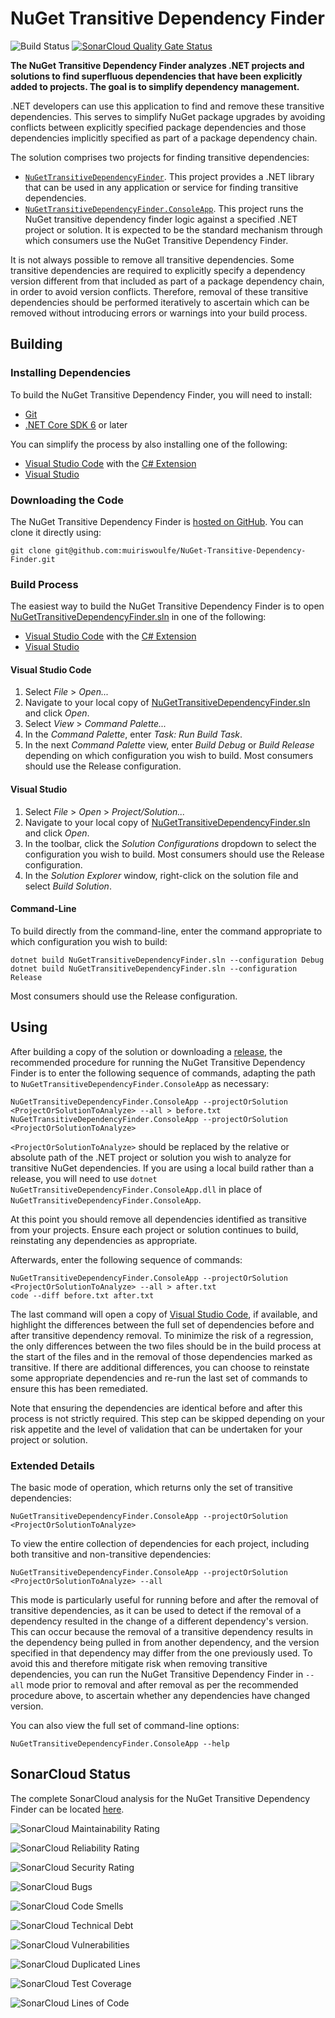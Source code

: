 # NuGet Transitive Dependency Finder

<!-- © Muiris Woulfe. Licensed under the MIT License. -->

![Build Status][buildbadge]
[![SonarCloud Quality Gate Status][sonarcloudbadge]][sonarcloud]

**The NuGet Transitive Dependency Finder analyzes .NET projects and solutions to
find superfluous dependencies that have been explicitly added to projects. The
goal is to simplify dependency management.**

.NET developers can use this application to find and remove these transitive
dependencies. This serves to simplify NuGet package upgrades by avoiding
conflicts between explicitly specified package dependencies and those
dependencies implicitly specified as part of a package dependency chain.

The solution comprises two projects for finding transitive dependencies:

- [`NuGetTransitiveDependencyFinder`][codelibrary]. This project provides a .NET
  library that can be used in any application or service for finding transitive
  dependencies.
- [`NuGetTransitiveDependencyFinder.ConsoleApp`][codeconsoleapp]. This project
  runs the NuGet transitive dependency finder logic against a specified .NET
  project or solution. It is expected to be the standard mechanism through which
  consumers use the NuGet Transitive Dependency Finder.

It is not always possible to remove all transitive dependencies. Some transitive
dependencies are required to explicitly specify a dependency version different
from that included as part of a package dependency chain, in order to avoid
version conflicts. Therefore, removal of these transitive dependencies should be
performed iteratively to ascertain which can be removed without introducing
errors or warnings into your build process.

## Building

### Installing Dependencies

To build the NuGet Transitive Dependency Finder, you will need to install:

- [Git][git]
- [.NET Core SDK 6][netcoresdk] or later

You can simplify the process by also installing one of the following:

- [Visual Studio Code][vscode] with the [C# Extension][vscodecsharp]
- [Visual Studio][vs]

### Downloading the Code

The NuGet Transitive Dependency Finder is [hosted on GitHub][github]. You can
clone it directly using:

```Batchfile
git clone git@github.com:muiriswoulfe/NuGet-Transitive-Dependency-Finder.git
```

### Build Process

The easiest way to build the NuGet Transitive Dependency Finder is to open
[NuGetTransitiveDependencyFinder.sln][codesolution] in one of the following:

- [Visual Studio Code][vscode] with the [C# Extension][vscodecsharp]
- [Visual Studio][vs]

#### Visual Studio Code

1. Select *File* > *Open...*
1. Navigate to your local copy of
   [NuGetTransitiveDependencyFinder.sln][codesolution] and click *Open*.
1. Select *View* > *Command Palette...*
1. In the *Command Palette*, enter *Task: Run Build Task*.
1. In the next *Command Palette* view, enter *Build Debug* or *Build Release*
   depending on which configuration you wish to build. Most consumers should use
   the Release configuration.

#### Visual Studio

1. Select *File* > *Open* > *Project/Solution...*
1. Navigate to your local copy of
   [NuGetTransitiveDependencyFinder.sln][codesolution] and click *Open*.
1. In the toolbar, click the *Solution Configurations* dropdown to select the
   configuration you wish to build. Most consumers should use the Release
   configuration.
1. In the *Solution Explorer* window, right-click on the solution file and
   select *Build Solution*.

#### Command-Line

To build directly from the command-line, enter the command appropriate to which
configuration you wish to build:

```Batchfile
dotnet build NuGetTransitiveDependencyFinder.sln --configuration Debug
dotnet build NuGetTransitiveDependencyFinder.sln --configuration Release
```

Most consumers should use the Release configuration.

## Using

After building a copy of the solution or downloading a [release][releases], the
recommended procedure for running the NuGet Transitive Dependency Finder is to
enter the following sequence of commands, adapting the path to
`NuGetTransitiveDependencyFinder.ConsoleApp` as necessary:

```Batchfile
NuGetTransitiveDependencyFinder.ConsoleApp --projectOrSolution <ProjectOrSolutionToAnalyze> --all > before.txt
NuGetTransitiveDependencyFinder.ConsoleApp --projectOrSolution <ProjectOrSolutionToAnalyze>
```

`<ProjectOrSolutionToAnalyze>` should be replaced by the relative or absolute
path of the .NET project or solution you wish to analyze for transitive NuGet
dependencies. If you are using a local build rather than a release, you will
need to use `dotnet NuGetTransitiveDependencyFinder.ConsoleApp.dll` in place of
`NuGetTransitiveDependencyFinder.ConsoleApp`.

At this point you should remove all dependencies identified as transitive from
your projects. Ensure each project or solution continues to build, reinstating
any dependencies as appropriate.

Afterwards, enter the following sequence of commands:

```Batchfile
NuGetTransitiveDependencyFinder.ConsoleApp --projectOrSolution <ProjectOrSolutionToAnalyze> --all > after.txt
code --diff before.txt after.txt
```

The last command will open a copy of [Visual Studio Code][vscode], if available,
and highlight the differences between the full set of dependencies before and
after transitive dependency removal. To minimize the risk of a regression, the
only differences between the two files should be in the build process at the
start of the files and in the removal of those dependencies marked as
transitive. If there are additional differences, you can choose to reinstate
some appropriate dependencies and re-run the last set of commands to ensure this
has been remediated.

Note that ensuring the dependencies are identical before and after this process
is not strictly required. This step can be skipped depending on your risk
appetite and the level of validation that can be undertaken for your project or
solution.

### Extended Details

The basic mode of operation, which returns only the set of transitive
dependencies:

```Batchfile
NuGetTransitiveDependencyFinder.ConsoleApp --projectOrSolution <ProjectOrSolutionToAnalyze>
```

To view the entire collection of dependencies for each project, including both
transitive and non-transitive dependencies:

```Batchfile
NuGetTransitiveDependencyFinder.ConsoleApp --projectOrSolution <ProjectOrSolutionToAnalyze> --all
```

This mode is particularly useful for running before and after the removal of
transitive dependencies, as it can be used to detect if the removal of a
dependency resulted in the change of a different dependency's version. This can
occur because the removal of a transitive dependency results in the dependency
being pulled in from another dependency, and the version specified in that
dependency may differ from the one previously used. To avoid this and therefore
mitigate risk when removing transitive dependencies, you can run the NuGet
Transitive Dependency Finder in `--all` mode prior to removal and after removal
as per the recommended procedure above, to ascertain whether any dependencies
have changed version.

You can also view the full set of command-line options:

```Batchfile
NuGetTransitiveDependencyFinder.ConsoleApp --help
```

## SonarCloud Status

The complete SonarCloud analysis for the NuGet Transitive Dependency Finder can
be located [here][sonarcloud].

![SonarCloud Maintainability Rating][sonarcloudmaintainability]

![SonarCloud Reliability Rating][sonarcloudreliability]

![SonarCloud Security Rating][sonarcloudsecurity]

![SonarCloud Bugs][sonarcloudbugs]

![SonarCloud Code Smells][sonarcloudcodesmells]

![SonarCloud Technical Debt][sonarcloudtechnicaldebt]

![SonarCloud Vulnerabilities][sonarcloudvulnerabilities]

![SonarCloud Duplicated Lines][sonarcloudduplicatedlines]

![SonarCloud Test Coverage][sonarcloudtestcoverage]

![SonarCloud Lines of Code][sonarcloudlinesofcode]

<!-- References -->

[buildbadge]:
  https://github.com/muiriswoulfe/NuGet-Transitive-Dependency-Finder/workflows/Build/badge.svg
[sonarcloudbadge]:
  https://sonarcloud.io/api/project_badges/measure?project=muiriswoulfe_NuGet-Transitive-Dependency-Finder&metric=alert_status
[sonarcloud]:
  https://sonarcloud.io/dashboard?id=muiriswoulfe_NuGet-Transitive-Dependency-Finder
[codelibrary]:
  https://github.com/muiriswoulfe/NuGet-Transitive-Dependency-Finder/tree/main/src/Product/NuGetTransitiveDependencyFinder
[codeconsoleapp]:
  https://github.com/muiriswoulfe/NuGet-Transitive-Dependency-Finder/tree/main/src/Product/NuGetTransitiveDependencyFinder.ConsoleApp
[codesolution]:
  https://github.com/muiriswoulfe/NuGet-Transitive-Dependency-Finder/blob/main/NuGetTransitiveDependencyFinder.sln
[git]:
  https://git-scm.com/
[github]:
  https://github.com/muiriswoulfe/NuGet-Transitive-Dependency-Finder
[netcoresdk]:
  https://dotnet.microsoft.com/download/dotnet-core/8.0
[vs]:
  https://visualstudio.microsoft.com/
[vscode]:
  https://code.visualstudio.com/
[vscodecsharp]:
  https://marketplace.visualstudio.com/items?itemName=ms-dotnettools.csharp
[releases]:
  https://github.com/muiriswoulfe/NuGet-Transitive-Dependency-Finder/releases/
[sonarcloudmaintainability]:
  https://sonarcloud.io/api/project_badges/measure?project=muiriswoulfe_NuGet-Transitive-Dependency-Finder&metric=sqale_rating
[sonarcloudreliability]:
  https://sonarcloud.io/api/project_badges/measure?project=muiriswoulfe_NuGet-Transitive-Dependency-Finder&metric=reliability_rating
[sonarcloudsecurity]:
  https://sonarcloud.io/api/project_badges/measure?project=muiriswoulfe_NuGet-Transitive-Dependency-Finder&metric=security_rating
[sonarcloudbugs]:
  https://sonarcloud.io/api/project_badges/measure?project=muiriswoulfe_NuGet-Transitive-Dependency-Finder&metric=bugs
[sonarcloudcodesmells]:
  https://sonarcloud.io/api/project_badges/measure?project=muiriswoulfe_NuGet-Transitive-Dependency-Finder&metric=code_smells
[sonarcloudtechnicaldebt]:
  https://sonarcloud.io/api/project_badges/measure?project=muiriswoulfe_NuGet-Transitive-Dependency-Finder&metric=sqale_index
[sonarcloudvulnerabilities]:
  https://sonarcloud.io/api/project_badges/measure?project=muiriswoulfe_NuGet-Transitive-Dependency-Finder&metric=vulnerabilities
[sonarcloudduplicatedlines]:
  https://sonarcloud.io/api/project_badges/measure?project=muiriswoulfe_NuGet-Transitive-Dependency-Finder&metric=duplicated_lines_density
[sonarcloudtestcoverage]:
  https://sonarcloud.io/api/project_badges/measure?project=muiriswoulfe_NuGet-Transitive-Dependency-Finder&metric=coverage
[sonarcloudlinesofcode]:
  https://sonarcloud.io/api/project_badges/measure?project=muiriswoulfe_NuGet-Transitive-Dependency-Finder&metric=ncloc
